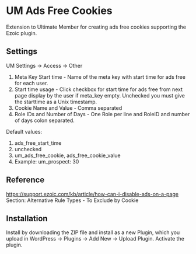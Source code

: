 # UM Ads Free Cookies
Extension to Ultimate Member for creating ads free cookies supporting the Ezoic plugin.

## Settings 
UM Settings -> Access -> Other

1. Meta Key Start time - Name of the meta key with start time for ads free for each user.
2. Start time usage - Click checkbox for start time for ads free from next page display by the user if meta_key empty. Unchecked you must give the starttime as a Unix timestamp.
3. Cookie Name and Value - Comma separated
4. Role IDs and Number of Days - One Role per line and RoleID and number of days colon separated.

Default values:
1. ads_free_start_time
2. unchecked
3. um_ads_free_cookie, ads_free_cookie_value
4. Example: um_prospect: 30

## Reference
https://support.ezoic.com/kb/article/how-can-i-disable-ads-on-a-page  Section: Alternative Rule Types - To Exclude by Cookie
## Installation
Install by downloading the ZIP file and install as a new Plugin, which you upload in WordPress -> Plugins -> Add New -> Upload Plugin.
Activate the plugin.
